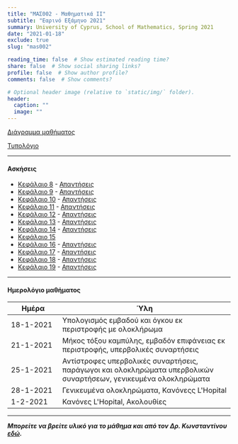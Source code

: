 ```yaml
---
title: "ΜΑΣ002 - Μαθηματικά ΙI"
subtitle: "Εαρινό Εξάμηνο 2021"
summary: University of Cyprus, School of Mathematics, Spring 2021
date: "2021-01-18"
exclude: true
slug: "mas002"

reading_time: false  # Show estimated reading time?
share: false  # Show social sharing links?
profile: false  # Show author profile?
comments: false  # Show comments?

# Optional header image (relative to `static/img/` folder).
header:
  caption: ""
  image: ""
---
```


[Διάγραμμα μαθήματος](/teaching/mas002/mas_002_spring_2021_syllabus.pdf)

[Τυπολόγιο](/teaching/mas002/typologio_mas002.pdf)

---

#### Ασκήσεις
- [Κεφάλαιο 8](/teaching/mas002/mas002_askhseis1.pdf) - [Απαντήσεις](/teaching/mas002/mas002_apanthseis1.pdf)
- [Κεφάλαιο 9](/teaching/mas002/mas002_askhseis12.pdf) - [Απαντήσεις](/teaching/mas002/mas002_apanthseis12.pdf)
- [Κεφάλαιο 10](/teaching/mas002/mas002_askhseis2.pdf) - [Απαντήσεις](/teaching/mas002/mas002_apanthseis2.pdf)
- [Κεφάλαιο 11](/teaching/mas002/mas002_askhseis3.pdf) - [Απαντήσεις](/teaching/mas002/mas002_apanthseis3.pdf)
- [Κεφάλαιο 12](/teaching/mas002/mas002_askhseis4.pdf) - [Απαντήσεις](/teaching/mas002/mas002_apanthseis4.pdf)
- [Κεφάλαιο 13](/teaching/mas002/mas002_askhseis5.pdf) - [Απαντήσεις](/teaching/mas002/mas002_apanthseis5.pdf)
- [Κεφάλαιο 14](/teaching/mas002/mas002_askhseis6.pdf) - [Απαντήσεις](/teaching/mas002/mas002_apanthseis6.pdf)
- [Κεφάλαιο 15](/teaching/mas002/mas002_askhseis11.pdf)
- [Κεφάλαιο 16](/teaching/mas002/mas002_askhseis7.pdf) - [Απαντήσεις](/teaching/mas002/mas002_apanthseis7.pdf)
- [Κεφάλαιο 17](/teaching/mas002/mas002_askhseis8.pdf) - [Απαντήσεις](/teaching/mas002/mas002_apanthseis8.pdf)
- [Κεφάλαιο 18](/teaching/mas002/mas002_askhseis9.pdf) - [Απαντήσεις](/teaching/mas002/mas002_apanthseis9.pdf)
- [Κεφάλαιο 19](/teaching/mas002/mas002_askhseis10.pdf) - [Απαντήσεις](/teaching/mas002/mas002_apanthseis10.pdf)




---

#### Ημερολόγιο μαθήματος
| Ημέρα <div style="width:100px"></div>| Ύλη |
|--------------------------------------|-------|
| 18-1-2021 | Υπολογισμός εμβαδού και όγκου εκ περιστροφής με ολοκλήρωμα |
| 21-1-2021 | Μήκος τόξου καμπύλης, εμβαδόν επιφάνειας εκ περιστροφής, υπερβολικές συναρτήσεις |
| 25-1-2021 | Αντίστροφες υπερβολικές συναρτήσεις, παράγωγοι και ολοκληρώματα υπερβολικών συναρτήσεων, γενικευμένα ολοκληρώματα |
| 28-1-2021 | Γενικευμένα ολοκληρώματα, Κανόνεςς L'Hopital |
| 1-2-2021  | Κανόνες L'Hopital, Ακολουθίες |


---

***Μπορείτε να βρείτε υλικό για το μάθημα και από τον Δρ. Κωνσταντίνου [εδώ](https://panayiotis-constantinou-mas.thinkific.com/courses/da7e11).***
